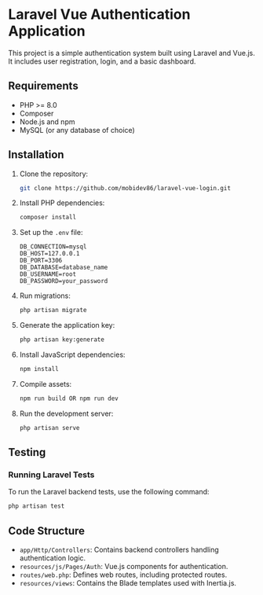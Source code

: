 # Laravel Vue Authentication Application

This project is a simple authentication system built using Laravel and Vue.js. It includes user registration, login, and a basic dashboard.

## Requirements

- PHP >= 8.0
- Composer
- Node.js and npm
- MySQL (or any database of choice)

## Installation

1. Clone the repository:

    ```bash
    git clone https://github.com/mobidev86/laravel-vue-login.git
    ```

2. Install PHP dependencies:

    ```bash
    composer install
    ```

3. Set up the `.env` file:

    ```plaintext
    DB_CONNECTION=mysql
    DB_HOST=127.0.0.1
    DB_PORT=3306
    DB_DATABASE=database_name
    DB_USERNAME=root
    DB_PASSWORD=your_password
    ```

4. Run migrations:

    ```bash
    php artisan migrate
    ```

5. Generate the application key:

    ```bash
    php artisan key:generate
    ```

6. Install JavaScript dependencies:

    ```bash
    npm install
    ```

7. Compile assets:

    ```bash
    npm run build OR npm run dev 
    ```

8. Run the development server:

    ```bash
    php artisan serve
    ```
## Testing

### Running Laravel Tests

To run the Laravel backend tests, use the following command:

```bash
php artisan test
```

## Code Structure

- `app/Http/Controllers`: Contains backend controllers handling authentication logic.
- `resources/js/Pages/Auth`: Vue.js components for authentication.
- `routes/web.php`: Defines web routes, including protected routes.
- `resources/views`: Contains the Blade templates used with Inertia.js.
